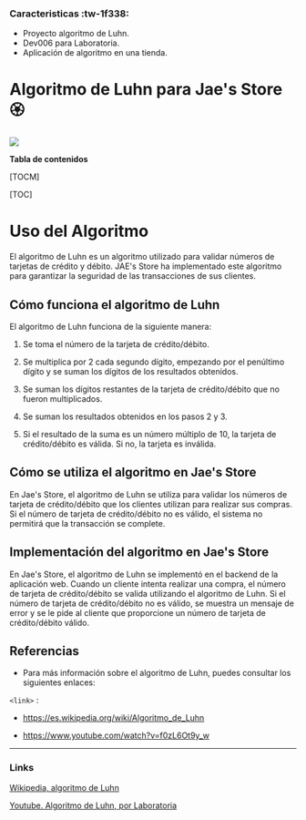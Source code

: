 ### Caracteristicas :tw-1f338:

- Proyecto algoritmo de Luhn.
- Dev006 para Laboratoria.
- Aplicación de algoritmo en una tienda.

# Algoritmo de Luhn para Jae's Store🏵

![](https://img.freepik.com/premium-vector/cherry-blossom-icon-vector-sakura-illustration_197792-811.jpg?size=338&ext=jpg&ga=GA1.2.1197920500.1679959569&semt=ais)



**Tabla de contenidos**

[TOCM]

[TOC]

# Uso del Algoritmo

El algoritmo de Luhn es un algoritmo utilizado para validar números
de tarjetas de crédito y débito. JAE's Store ha implementado este 
algoritmo para garantizar la seguridad de las transacciones de sus clientes.

## Cómo funciona el algoritmo de Luhn

 El algoritmo de Luhn funciona de
 la siguiente manera:

1. Se toma el número de la tarjeta de crédito/débito.

2. Se multiplica por 2 cada segundo dígito, empezando por el penúltimo dígito y se suman los dígitos de los resultados obtenidos.

3. Se suman los dígitos restantes de la tarjeta de crédito/débito que no fueron multiplicados.

4. Se suman los resultados obtenidos en los pasos 2 y 3.

5. Si el resultado de la suma es un número múltiplo de 10, la tarjeta de crédito/débito es válida. Si no, la tarjeta es inválida.

## Cómo se utiliza el algoritmo en Jae's Store

En Jae's Store, el algoritmo de Luhn se utiliza para validar los 
números de tarjeta de crédito/débito que los clientes utilizan 
para realizar sus compras. Si el número de tarjeta de crédito/débito
 no es válido, el sistema no permitirá que la transacción se complete.

## Implementación del algoritmo en Jae's Store

En Jae's Store, el algoritmo de Luhn se implementó en el backend de 
la aplicación web. Cuando un cliente intenta realizar una compra, el 
número de tarjeta de crédito/débito se valida utilizando el algoritmo 
de Luhn. Si el número de tarjeta de crédito/débito no es válido, se
 muestra un mensaje de error y se le pide al cliente que proporcione 
 un número de tarjeta de crédito/débito válido.

## Referencias
- Para más información sobre el algoritmo de Luhn, puedes consultar los siguientes enlaces:


`<link>` :

- <https://es.wikipedia.org/wiki/Algoritmo_de_Luhn>

- <https://www.youtube.com/watch?v=f0zL6Ot9y_w>





------------

### Links

[Wikipedia, algoritmo de Luhn](https://es.wikipedia.org/wiki/Algoritmo_de_Luhn")

[Youtube. Algoritmo de Luhn, por Laboratoria](https://www.youtube.com/watch?v=f0zL6Ot9y_w")
